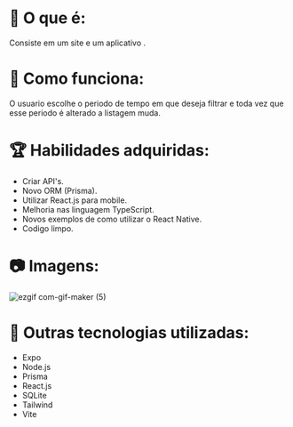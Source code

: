 # 💬 O que é: 
 Consiste em um site e um aplicativo .
# 📃 Como funciona: 
 O usuario escolhe o periodo de tempo em que deseja filtrar e toda vez que esse periodo é alterado a listagem muda.
# 🏆 Habilidades adquiridas:
* Criar API's.
* Novo ORM (Prisma).
* Utilizar React.js para mobile.
* Melhoria nas linguagem TypeScript.
* Novos exemplos de como utilizar o React Native.
* Codigo limpo.
# 📷 Imagens: 
![ezgif com-gif-maker (5)](https://user-images.githubusercontent.com/69250714/193351009-f79bd630-9202-4a38-8555-386dd0f32786.gif)
# 🚀 Outras tecnologias utilizadas: 
* Expo
* Node.js
* Prisma
* React.js
* SQLite
* Tailwind
* Vite
